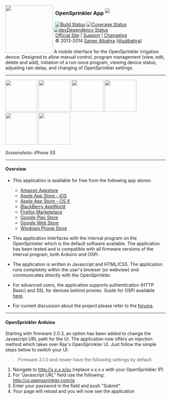 <img align="left" height="150" src="http://albahra.com/opensprinkler/icon-new.png"><h3>&nbsp;OpenSprinkler App <sup><img src="http://vb.teelaun.ch/OpenSprinkler/OpenSprinkler-App.svg"></sup></h3>
&nbsp;[![Build Status](https://api.travis-ci.org/OpenSprinkler/OpenSprinkler-App.svg?branch=master)](https://travis-ci.org/) [![Coverage Status](https://coveralls.io/repos/OpenSprinkler/OpenSprinkler-App/badge.svg?branch=master)](https://codecov.io/github/OpenSprinkler/OpenSprinkler-App?branch=master) [![devDependency Status](https://david-dm.org/OpenSprinkler/OpenSprinkler-App/dev-status.svg)](https://david-dm.org/OpenSprinkler/OpenSprinkler-App#info=devDependencies)  
&nbsp;[Official Site][official] | [Support][help] | [Changelog][changelog]  
&nbsp;&copy; 2013-2014 [Samer Albahra][salbahra] ([@salbahra](https://twitter.com/salbahra))  
<br>
A mobile interface for the OpenSprinkler irrigation device. Designed to allow manual control, program management (view, edit, delete and add), initiation of a run-once program, viewing device status, adjusting rain delay, and changing of OpenSprinkler settings.
  
---

[official]: https://opensprinkler.com
[help]: http://support.opensprinkler.com
[changelog]: https://github.com/OpenSprinkler/OpenSprinkler-App/releases
[salbahra]: http://albahra.com

<a href="https://albahra.com/opensprinkler/img/home.png"><img src="https://albahra.com/opensprinkler/img/home.png" width="100"/></a>
<a href="https://albahra.com/opensprinkler/img/preview.png"><img src="https://albahra.com/opensprinkler/img/preview.png" width="100"/></a>
<a href="https://albahra.com/opensprinkler/img/logs_timeline.png"><img src="https://albahra.com/opensprinkler/img/logs_timeline.png" width="100"/></a>
<a href="https://albahra.com/opensprinkler/img/program.png"><img src="https://albahra.com/opensprinkler/img/program.png" width="100"/></a>
<a href="https://albahra.com/opensprinkler/img/raindelay.png"><img src="https://albahra.com/opensprinkler/img/raindelay.png" width="100"/></a>
<a href="https://albahra.com/opensprinkler/img/runonce.png"><img src="https://albahra.com/opensprinkler/img/runonce.png" width="100"/></a>

<i>Screenshots: iPhone 5S</i>

---

#### Overview

+ This application is available for free from the following app stores:
  + [Amazon Appstore](http://www.amazon.com/dp/B00JYFL8LW)
  + [Apple App Store - iOS](https://itunes.apple.com/us/app/sprinklers/id830988967?ls=1&mt=8)
  + [Apple App Store - OS X](https://itunes.apple.com/us/app/sprinklers/id903464532?ls=1&mt=12)
  + [BlackBerry AppWorld](http://appworld.blackberry.com/webstore/content/53161895/)
  + [Firefox Marketplace](https://marketplace.firefox.com/app/opensprinkler/)
  + [Google Play Store](https://play.google.com/store/apps/details?id=com.albahra.sprinklers)
  + [Google Web Store](https://chrome.google.com/webstore/detail/sprinklers/iegciplggbmhpihoeamfpjdedihblhhp)
  + [Windows Phone Store](http://www.windowsphone.com/en-us/store/app/sprinklers/3dbc5da0-b33f-4ca8-9e54-e80febf0a0c5)

+ This application interfaces with the interval program on the OpenSprinkler which is the default software available. The application has been tested and is compatible with all firmware versions of the interval program, both Arduino and OSPi.

+ The application is written in Javascript and HTML/CSS. The application runs completely within the user's browser (or webview) and communicates directly with the OpenSprinkler.

+ For advanced users, the application supports authentication (HTTP Basic) and SSL for devices behind proxies. Guide for OSPi available [here](http://rayshobby.net/mediawiki/index.php?title=Secure_Remote_Access).

+ For current discussion about the project please refer to the [forums](https://opensprinkler.com/forums/forum/opensprinkler-mobile-app/).

---

#### OpenSprinkler Arduino

Starting with firmware 2.0.3, an option has been added to change the Javascript URL path for the UI. The application now offers an injection method which takes over Ray's OpenSprinkler UI. Just follow the simple steps below to switch your UI:

> Firmware 2.1.0 and newer have the following settings by default.

 1. Navigate to http://x.x.x.x/su (replace x.x.x.x with your OpenSprinkler IP)
 2. For "Javascript URL" field use the following: http://ui.opensprinkler.com/js
 3. Enter your password in the field and push "Submit"
 4. Your page will reload and you will now see the application
